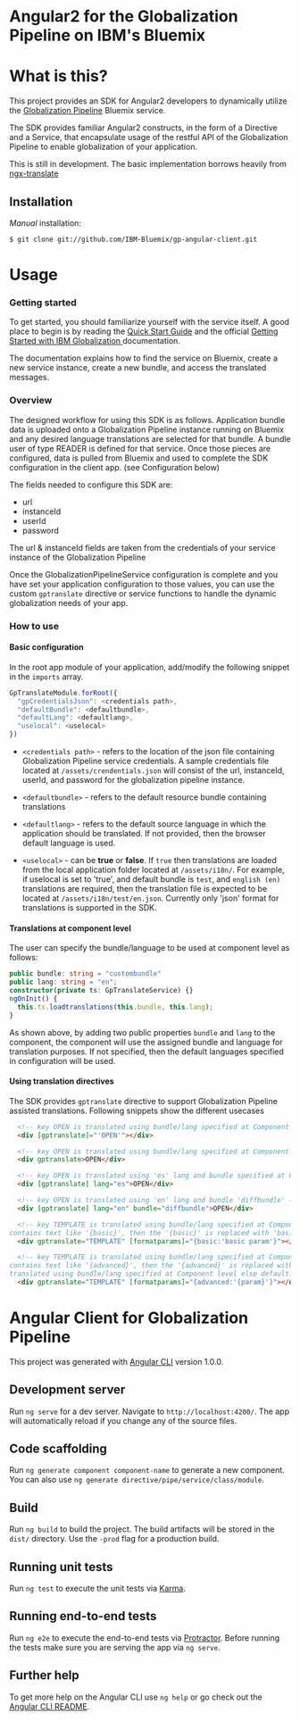 Angular2 for the Globalization Pipeline on IBM's Bluemix
===

<!--
/*  
 * Copyright IBM Corp. 2017
 *
 * Licensed under the Apache License, Version 2.0 (the "License");
 * you may not use this file except in compliance with the License.
 * You may obtain a copy of the License at
 *
 * http://www.apache.org/licenses/LICENSE-2.0
 *
 * Unless required by applicable law or agreed to in writing, software
 * distributed under the License is distributed on an "AS IS" BASIS,
 * WITHOUT WARRANTIES OR CONDITIONS OF ANY KIND, either express or implied.
 * See the License for the specific language governing permissions and
 * limitations under the License.
 */
-->

#  What is this?
This project provides an SDK for Angular2 developers to dynamically utilize the
[Globalization Pipeline](https://github.com/IBM-Bluemix/gp-common#globalization-pipeline)
Bluemix service.

The SDK provides familiar Angular2 constructs, in the form of a Directive and a Service, that encapsulate usage of the restful API of the Globalization Pipeline to enable globalization of your application.

This is still in development. The basic implementation borrows heavily from [ngx-translate](https://github.com/ngx-translate/core)

## Installation

_Manual_ installation:

    $ git clone git://github.com/IBM-Bluemix/gp-angular-client.git    

# Usage

### Getting started

To get started, you should familiarize yourself with the service itself. A
good place to begin is by reading the [Quick Start Guide](https://github.com/IBM-Bluemix/gp-common#quick-start-guide) and the official [Getting Started with IBM Globalization ](https://www.ng.bluemix.net/docs/services/GlobalizationPipeline/index.html) documentation.

The documentation explains how to find the service on Bluemix, create a new service instance, create a new bundle, and access the translated messages.

### Overview
The designed workflow for using this SDK is as follows. Application bundle data is uploaded onto a Globalization Pipeline instance running on Bluemix and any desired language translations are selected for that bundle. A bundle user of type READER is defined for that service. Once those pieces are configured, data is pulled from Bluemix and used to complete the SDK configuration in the client app. (see Configuration below)

The fields needed to configure this SDK are:

* url
* instanceId
* userId
* password

The url & instanceId fields are taken from the credentials of your service instance of the Globalization Pipeline

Once the GlobalizationPipelineService configuration is complete and you have set your application configuration to those values, you can use the custom `gptranslate` directive or service functions to handle the dynamic globalization needs of your app.

### How to use

#### Basic configuration
In the root app module of your application, add/modify the following snippet in the `imports` array.
```javascript
GpTranslateModule.forRoot({
  "gpCredentialsJson": <credentials path>,
  "defaultBundle": <defaultbundle>,
  "defaultLang": <defaultlang>,
  "uselocal": <uselocal>
})
```
* `<credentials path>` - refers to the location of the json file containing Globalization Pipeline service credentials. A sample credentials file located at `/assets/crendentials.json` will consist of the url, instanceId, userId, and password for the globalization pipeline instance.

* `<defaultbundle>` - refers to the default resource bundle containing translations

* `<defaultlang>` - refers to the default source language in which the application should be translated. If not provided, then the browser default language is used.

* `<uselocal>` - can be **true** or **false**. If `true` then translations are loaded from the local application folder located at `/assets/i18n/`.
For example, if uselocal is set to 'true', and default bundle is `test`, and `english (en)` translations are required, then the translation file is expected to be located at `/assets/i18n/test/en.json`. Currently only 'json' format for translations is supported in the SDK.


#### Translations at component level
The user can specify the bundle/language to be used at component level as follows:
```typescript
public bundle: string = "custombundle"
public lang: string = "en";
constructor(private ts: GpTranslateService) {}
ngOnInit() {
  this.ts.loadtranslations(this.bundle, this.lang);
}
```
As shown above, by adding two public properties `bundle` and `lang` to the component, the component will use the assigned bundle and language for translation purposes. If not specified, then the default languages specified in configuration will be used.

#### Using translation directives

The SDK provides `gptranslate` directive to support Globalization Pipeline assisted translations. Following snippets show the different usecases
```html
  <!-- key OPEN is translated using bundle/lang specified at Component level else default -->
  <div [gptranslate]="'OPEN'"></div>  

  <!-- key OPEN is translated using bundle/lang specified at Component level else default -->
  <div gptranslate>OPEN</div>

  <!-- key OPEN is translated using 'es' lang and bundle specified at Component level else default -->
  <div [gptranslate] lang="es">OPEN</div>

  <!-- key OPEN is translated using 'en' lang and bundle 'diffbundle' -->
  <div [gptranslate] lang="en" bundle="diffbundle">OPEN</div>

  <!-- key TEMPLATE is translated using bundle/lang specified at Component level else default. if the translated value for the key
contains text like '{basic}', then the '{basic}' is replaced with 'basic param' in the translated text  -->
  <div gptranslate="TEMPLATE" [formatparams]="{basic:'basic param'}"></div>

  <!-- key TEMPLATE is translated using bundle/lang specified at Component level else default. if the translated value for the key
contains text like '{advanced}', then the '{advanced}' is replaced with '{param}' in the translated text. The key 'param' is then  
translated using bundle/lang specified at Component level else default. Finally '{param}' is replaced with translated value of 'param'-->
  <div gptranslate="TEMPLATE" [formatparams]="{advanced:'{param}'}"></div>
```

# Angular Client for Globalization Pipeline

This project was generated with [Angular CLI](https://github.com/angular/angular-cli) version 1.0.0.

## Development server

Run `ng serve` for a dev server. Navigate to `http://localhost:4200/`. The app will automatically reload if you change any of the source files.

## Code scaffolding

Run `ng generate component component-name` to generate a new component. You can also use `ng generate directive/pipe/service/class/module`.

## Build

Run `ng build` to build the project. The build artifacts will be stored in the `dist/` directory. Use the `-prod` flag for a production build.

## Running unit tests

Run `ng test` to execute the unit tests via [Karma](https://karma-runner.github.io).

## Running end-to-end tests

Run `ng e2e` to execute the end-to-end tests via [Protractor](http://www.protractortest.org/).
Before running the tests make sure you are serving the app via `ng serve`.

## Further help

To get more help on the Angular CLI use `ng help` or go check out the [Angular CLI README](https://github.com/angular/angular-cli/blob/master/README.md).
